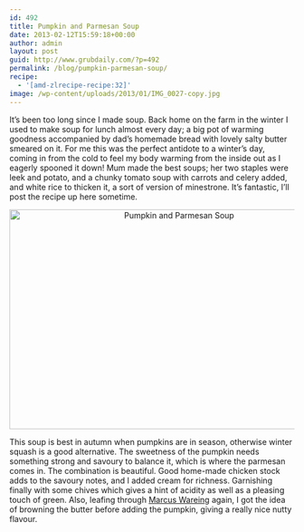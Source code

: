 ```yaml
---
id: 492
title: Pumpkin and Parmesan Soup
date: 2013-02-12T15:59:18+00:00
author: admin
layout: post
guid: http://www.grubdaily.com/?p=492
permalink: /blog/pumpkin-parmesan-soup/
recipe:
  - '[amd-zlrecipe-recipe:32]'
image: /wp-content/uploads/2013/01/IMG_0027-copy.jpg
---
```

It&#8217;s been too long since I made soup. Back home on the farm in the winter I used to make soup for lunch almost every day; a big pot of warming goodness accompanied by dad&#8217;s homemade bread with lovely salty butter smeared on it. For me this was the perfect antidote to a winter&#8217;s day, coming in from the cold to feel my body warming from the inside out as I eagerly spooned it down! Mum made the best soups; her two staples were leek and potato, and a chunky tomato soup with carrots and celery added, and white rice to thicken it, a sort of version of minestrone. It&#8217;s fantastic, I&#8217;ll post the recipe up here sometime.

<p style="text-align: center;">
  <a href="http://www.grubdaily.com/wp-content/uploads/2013/01/IMG_0027-copy.jpg"><img class="aligncenter  wp-image-604" alt="Pumpkin and Parmesan Soup" src="http://www.grubdaily.com/wp-content/uploads/2013/01/IMG_0027-copy-1024x682.jpg" width="584" height="388" srcset="http://www.grubdaily.com/wp-content/uploads/2013/01/IMG_0027-copy-1024x682.jpg 1024w, http://www.grubdaily.com/wp-content/uploads/2013/01/IMG_0027-copy-300x200.jpg 300w" sizes="(max-width: 584px) 100vw, 584px" /></a>
</p>

This soup is best in autumn when pumpkins are in season, otherwise winter squash is a good alternative. The sweetness of the pumpkin needs something strong and savoury to balance it, which is where the parmesan comes in. The combination is beautiful. Good home-made chicken stock adds to the savoury notes, and I added cream for richness. Garnishing finally with some chives which gives a hint of acidity as well as a pleasing touch of green. Also, leafing through <a title="How to Cook the Perfect" href="http://www.amazon.co.uk/gp/product/140535934X/ref=as_li_qf_sp_asin_il_tl?ie=UTF8&tag=thegrubgrot-21&linkCode=as2&camp=1634&creative=6738&creativeASIN=140535934X" target="_blank">Marcus Wareing</a> again, I got the idea of browning the butter before adding the pumpkin, giving a really nice nutty flavour.